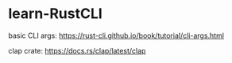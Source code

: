 # learn-RustCLI

basic CLI args: https://rust-cli.github.io/book/tutorial/cli-args.html



clap crate: https://docs.rs/clap/latest/clap

